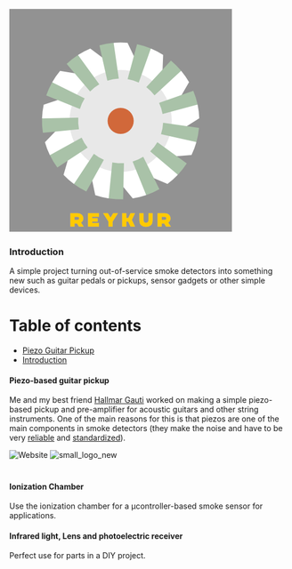 ![small_logo_new](https://raw.githubusercontent.com/thorri-lindal/Reykur/main/Graphics/Logo/gold_003.png?token=AOMJKSNZPP4IVIODFL6T4EDAHPY7Y)
### Introduction 
A simple project turning out-of-service smoke detectors into something new such as guitar pedals or pickups, sensor gadgets or other simple devices.

# Table of contents
- [Piezo Guitar Pickup](####Piezo-based%guitar%pickup)
- [Introduction](###Introduction )


#### Piezo-based guitar pickup

Me and my best friend [Hallmar Gauti](https://github.com/hallmar) worked on making a simple piezo-based pickup and pre-amplifier for acoustic guitars and other string instruments. One of the main reasons for this is that piezos are one of the main components in smoke detectors (they make the noise and have to be very [reliable](https://web.archive.org/web/20100822192559/http://www.fire.nist.gov/bfrlpubs/fire07/art063.html) and [standardized](https://web.archive.org/web/20130520093208/http://www.cen.eu/cen/Sectors/TechnicalCommitteesWorkshops/CENTechnicalCommittees/Pages/Standards.aspx?param=6055&title=Fire%20detection%20and%20fire%20alarm%20systems)).

![Website](https://img.shields.io/website?down_color=lightgrey&down_message=dead&style=plastic&up_color=blue&up_message=online&url=https%3A%2F%2Fgithub.com%2Fthorrilindalg%2Fsmokie)
![small_logo_new](https://img.shields.io/badge/Þorri%20L%C3%ADndal-Hacker-red)

#

#### Ionization Chamber
Use the ionization chamber for a µcontroller-based smoke sensor for applications.

#### Infrared light, Lens and photoelectric receiver
Perfect use for parts in a DIY project.
